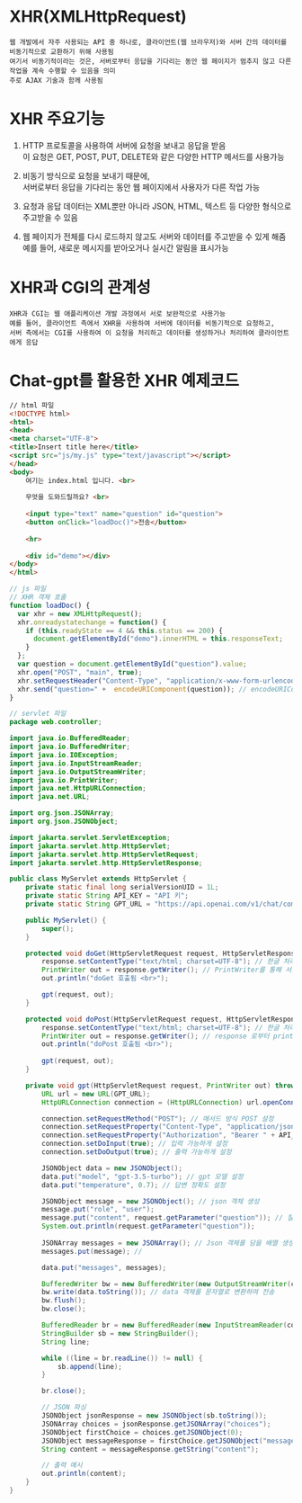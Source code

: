 # XHR(XMLHttpRequest)
    웹 개발에서 자주 사용되는 API 중 하나로, 클라이언트(웹 브라우저)와 서버 간의 데이터를 비동기적으로 교환하기 위해 사용됨 
    여기서 비동기적이라는 것은, 서버로부터 응답을 기다리는 동안 웹 페이지가 멈추지 않고 다른 작업을 계속 수행할 수 있음을 의미
    주로 AJAX 기술과 함께 사용됨

# XHR 주요기능
  1. HTTP 프로토콜을 사용하여 서버에 요청을 보내고 응답을 받음 <br>
     이 요청은 GET, POST, PUT, DELETE와 같은 다양한 HTTP 메서드를 사용가능

  2. 비동기 방식으로 요청을 보내기 때문에, <br>
     서버로부터 응답을 기다리는 동안 웹 페이지에서 사용자가 다른 작업 가능

  3. 요청과 응답 데이터는 XML뿐만 아니라 JSON, HTML, 텍스트 등 다양한 형식으로 주고받을 수 있음

  4. 웹 페이지가 전체를 다시 로드하지 않고도 서버와 데이터를 주고받을 수 있게 해줌 <br>
     예를 들어, 새로운 메시지를 받아오거나 실시간 알림을 표시가능

# XHR과 CGI의 관계성
    XHR과 CGI는 웹 애플리케이션 개발 과정에서 서로 보완적으로 사용가능
    예를 들어, 클라이언트 측에서 XHR을 사용하여 서버에 데이터를 비동기적으로 요청하고, 
    서버 측에서는 CGI를 사용하여 이 요청을 처리하고 데이터를 생성하거나 처리하여 클라이언트에게 응답   

# Chat-gpt를 활용한 XHR 예제코드
```html
// html 파일
<!DOCTYPE html>
<html>
<head>
<meta charset="UTF-8">
<title>Insert title here</title>
<script src="js/my.js" type="text/javascript"></script>
</head>
<body>
	여기는 index.html 입니다. <br>
	
	무엇을 도와드릴까요? <br>
	
    <input type="text" name="question" id="question">
    <button onClick="loadDoc()">전송</button>
	
	<hr>
	
	<div id="demo"></div>
</body>
</html>
```

```javascript
// js 파일
// XHR 객체 호출
function loadDoc() {
  var xhr = new XMLHttpRequest();
  xhr.onreadystatechange = function() {
    if (this.readyState == 4 && this.status == 200) {
      document.getElementById("demo").innerHTML = this.responseText;
    }
  };
  var question = document.getElementById("question").value;
  xhr.open("POST", "main", true);
  xhr.setRequestHeader("Content-Type", "application/x-www-form-urlencoded"); // 폼 데이터를 인코딩한 형식을 사용
  xhr.send("question=" +  encodeURIComponent(question)); // encodeURIComponent 함수를 사용하여 데이터를 URL-safe하게 인코딩
}
```
    
``` java
// servlet 파일
package web.controller;

import java.io.BufferedReader;
import java.io.BufferedWriter;
import java.io.IOException;
import java.io.InputStreamReader;
import java.io.OutputStreamWriter;
import java.io.PrintWriter;
import java.net.HttpURLConnection;
import java.net.URL;

import org.json.JSONArray;
import org.json.JSONObject;

import jakarta.servlet.ServletException;
import jakarta.servlet.http.HttpServlet;
import jakarta.servlet.http.HttpServletRequest;
import jakarta.servlet.http.HttpServletResponse;

public class MyServlet extends HttpServlet {
    private static final long serialVersionUID = 1L;
    private static String API_KEY = "API 키";
    private static String GPT_URL = "https://api.openai.com/v1/chat/completions";

    public MyServlet() {
        super();
    }

    protected void doGet(HttpServletRequest request, HttpServletResponse response) throws ServletException, IOException {
        response.setContentType("text/html; charset=UTF-8"); // 한글 처리
        PrintWriter out = response.getWriter(); // PrintWriter를 통해 서블릿이 클라이언트(웹브라우저)로 데이터 전송
        out.println("doGet 호출됨 <br>");

        gpt(request, out);
    }

    protected void doPost(HttpServletRequest request, HttpServletResponse response) throws ServletException, IOException {
        response.setContentType("text/html; charset=UTF-8"); // 한글 처리
        PrintWriter out = response.getWriter(); // response 로부터 printerWriter 객체를 가져와 서블릿이 클라이언트(웹브라우저)로 데이터 전송
        out.println("doPost 호출됨 <br>");
        
        gpt(request, out);
    }

    private void gpt(HttpServletRequest request, PrintWriter out) throws IOException {
        URL url = new URL(GPT_URL);
        HttpURLConnection connection = (HttpURLConnection) url.openConnection();

        connection.setRequestMethod("POST"); // 메서드 방식 POST 설정
        connection.setRequestProperty("Content-Type", "application/json"); // json 데이터 타입 설정
        connection.setRequestProperty("Authorization", "Bearer " + API_KEY);
        connection.setDoInput(true); // 입력 가능하게 설정
        connection.setDoOutput(true); // 출력 가능하게 설정

        JSONObject data = new JSONObject();
        data.put("model", "gpt-3.5-turbo"); // gpt 모델 설정
        data.put("temperature", 0.7); // 답변 정확도 설정

        JSONObject message = new JSONObject(); // json 객체 생성
        message.put("role", "user");
        message.put("content", request.getParameter("question")); // 질문 내용 작성
        System.out.println(request.getParameter("question"));
        
        JSONArray messages = new JSONArray(); // Json 객체를 담을 배열 생성
        messages.put(message); // 

        data.put("messages", messages);

        BufferedWriter bw = new BufferedWriter(new OutputStreamWriter(connection.getOutputStream()));
        bw.write(data.toString()); // data 객체를 문자열로 변환하여 전송
        bw.flush();
        bw.close();

        BufferedReader br = new BufferedReader(new InputStreamReader(connection.getInputStream()));
        StringBuilder sb = new StringBuilder();
        String line;

        while ((line = br.readLine()) != null) {
            sb.append(line);
        }

        br.close();

        // JSON 파싱
        JSONObject jsonResponse = new JSONObject(sb.toString());
        JSONArray choices = jsonResponse.getJSONArray("choices");
        JSONObject firstChoice = choices.getJSONObject(0);
        JSONObject messageResponse = firstChoice.getJSONObject("message");
        String content = messageResponse.getString("content");

        // 출력 예시
        out.println(content);
    }
}
```
